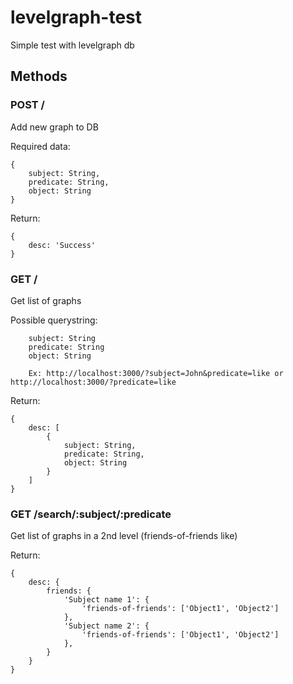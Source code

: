 # levelgraph-test
Simple test with levelgraph db

## Methods

### POST /
Add new graph to DB

Required data:
```
{
	subject: String,
	predicate: String,
	object: String
}
```

Return:
```
{
	desc: 'Success'
}
```

### GET /
Get list of graphs

Possible querystring:
```
	subject: String
	predicate: String
	object: String

	Ex: http://localhost:3000/?subject=John&predicate=like or http://localhost:3000/?predicate=like
```

Return:
```
{
	desc: [
		{
			subject: String,
			predicate: String,
			object: String
		}
	]
}

```

### GET /search/:subject/:predicate
Get list of graphs in a 2nd level (friends-of-friends like)

Return:
```
{
	desc: {
		friends: {
			'Subject name 1': {
				'friends-of-friends': ['Object1', 'Object2']
			},
			'Subject name 2': {
				'friends-of-friends': ['Object1', 'Object2']
			},
		}
	}
}
```
